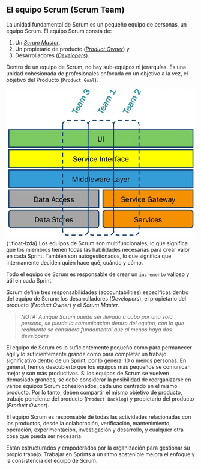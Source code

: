 ## El equipo Scrum (Scrum Team)

La unidad fundamental de Scrum es un pequeño equipo de personas, un equipo Scrum. El equipo Scrum consta de:
1. Un _[Scrum Master](scrum-master)_,
1. Un propietario de producto (_[Product Owner](product-owner)_) y 
1. Desarrolladores (_[Developers](developers)_).

Dentro de un equipo de Scrum, <span class="highlight">no hay sub-equipos ni jerarquías</span>. Es una unidad cohesionada de profesionales <span class="highlight">enfocada en un objetivo</span> a la vez, el objetivo del Producto (`Product Goal`).

![Equipos Multifuncionales](/imgs/cross-functional.webp){:.float-izda} Los equipos de Scrum son multifuncionales, lo que significa que <span class="highlight">los miembros tienen todas las habilidades necesarias para crear valor en cada <span class="evento">Sprint</span>. También son autogestionados</span>, lo que significa que internamente deciden quién hace qué, cuándo y cómo.

<span class="highlight">Todo el equipo de Scrum es responsable de crear un `incremento` valioso y útil</span> en cada <span class="evento">Sprint</span>.

<span class="highlight">Scrum define tres responsabilidades (accountabilities) específicas dentro del equipo de Scrum: los desarrolladores (_Developers_), el propietario del producto (_Product Owner_) y el _Scrum Master_</span>.

> _NOTA: Aunque Scrum pueda ser llevado a cabo por una sola persona, se pierde la comunicación dentro del equipo, con lo que realmente se considera fundamental que al menos haya dos developers_

El equipo de Scrum es lo suficientemente pequeño como para permanecer ágil y lo suficientemente grande como para completar un trabajo significativo dentro de un Sprint, por lo general 10 o menos personas. En general, hemos descubierto que los equipos más pequeños se comunican mejor y son más productivos. Si los equipos de Scrum se vuelven demasiado grandes, se debe considerar la posibilidad de
reorganizarse en varios equipos Scrum cohesionados, cada uno centrado en el mismo producto. Por lo tanto, deben compartir el mismo objetivo de producto, trabajo pendiente del producto (`Product Backlog`) y propietario del producto (_Product Owner_).

<span class="highlight">El equipo Scrum es responsable de todas las actividades relacionadas con los productos</span>, desde la colaboración, verificación, mantenimiento, operación, experimentación, investigación y desarrollo, y cualquier otra cosa que pueda ser necesaria.

<span class="highlight">Están estructurados y empoderados por la organización para gestionar su propio trabajo</span>. Trabajar en <span class="evento">Sprints</span> a un ritmo sostenible mejora el enfoque y la consistencia del equipo de Scrum.